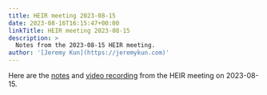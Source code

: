 ```yaml
---
title: HEIR meeting 2023-08-15
date: 2023-08-16T16:15:47+00:00
linkTitle: HEIR meeting 2023-08-15
description: >
  Notes from the 2023-08-15 HEIR meeting.
author: '[Jeremy Kun](https://jeremykun.com)'
---
```


Here are the
[notes](https://docs.google.com/document/d/1vZsKJH4wCAZCtyh3o9nNMLRFwlWQiVdvUMvwJnA4cIc/edit?usp=sharing)
and
[video recording](https://drive.google.com/file/d/1DDNepYCSqgi-JlBLBzHrsL5CjjiwqcA_/view?usp=sharing)
from the HEIR meeting on 2023-08-15.

<!-- mdformat global-off -->

